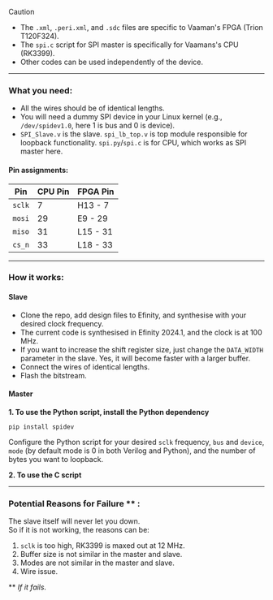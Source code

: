 > [!CAUTION] 
> - The `.xml`, `.peri.xml`, and `.sdc` files are specific to Vaaman's FPGA (Trion T120F324).  
> - The `spi.c` script for SPI master is specifically for Vaamans's CPU (RK3399).  
> - Other codes can be used independently of the device.  
-----------------------------------------------------------------------------------
### What you need:
- All the wires should be of identical lengths. 
- You will need a dummy SPI device in your Linux kernel (e.g., `/dev/spidev1.0`, here 1 is bus and 0 is device).
- `SPI_Slave.v` is the slave. `spi_lb_top.v` is top module responsible for loopback functionality. `spi.py`/`spi.c` is for CPU, which works as SPI master here.  
#### Pin assignments:

| Pin    | CPU Pin | FPGA Pin |
|---------|-------------|---------------|
|`sclk`  |7              |H13 - 7    |
|`mosi`|29       |E9 - 29|
|`miso`|31|L15 - 31|
|`cs_n`|33|L18 - 33|
--------------------------------------------------------------------------------------------
### How it works:
#### Slave
- Clone the repo, add design files to Efinity, and synthesise with your desired clock frequency.  
- The current code is synthesised in Efinity 2024.1, and the clock is at 100 MHz.
- If you want to increase the shift register size, just change the `DATA_WIDTH` parameter in the slave. Yes, it will become faster with a larger buffer.
- Connect the wires of identical lengths.
- Flash the bitstream.
#### Master
**1. To use the Python script, install the Python dependency**
```
pip install spidev
```  
Configure the Python script for your desired `sclk` frequency, `bus` and `device`, `mode` (by default mode is 0 in both Verilog and Python), and the number of bytes you want to loopback.  


**2. To use the C script**


---------------------------------------------------------------------------------------------------------
### Potential Reasons for Failure ** :
The slave itself will never let you down.  
So if it is not working, the reasons can be:
1. `sclk` is too high, RK3399 is maxed out at 12 MHz.
2. Buffer size is not similar in the master and slave. 
3. Modes are not similar in the master and slave.
4. Wire issue.

** *If it fails.*
